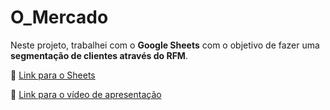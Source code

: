 # O_Mercado

Neste projeto, trabalhei com o **Google Sheets** com o objetivo de fazer uma **segmentação de clientes através do RFM**.

🔗 [Link para o Sheets](https://docs.google.com/spreadsheets/d/1o08Fg3km-YNR8B6vX2Zbk6ciCa5SvVP0GVIajarITR8/edit?usp=sharing)

🎥 [Link para o vídeo de apresentação](https://www.loom.com/share/d7c46254374c4716941c0a1c2bd70254?sid=8c169d1d-6d71-44c0-be78-9913ba4b2f16)

